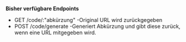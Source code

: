**Bisher verfügbare Endpoints** 

- GET /code/:"abkürzung" -Original URL wird zurückgegeben
- POST /code/generate -Generiert Abkürzung und gibt diese zurück, wenn eine URL mitgegeben wird.
